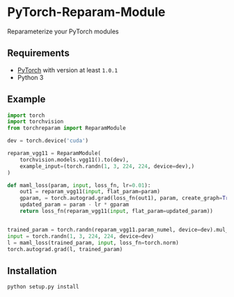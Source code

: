 # PyTorch-Reparam-Module
Reparameterize your PyTorch modules

## Requirements

+ [PyTorch](https://pytorch.org) with version at least `1.0.1`
+ Python 3

## Example

```py
import torch
import torchvision
from torchreparam import ReparamModule

dev = torch.device('cuda')

reparam_vgg11 = ReparamModule(
    torchvision.models.vgg11().to(dev),
    example_input=(torch.randn(1, 3, 224, 224, device=dev),)
)

def maml_loss(param, input, loss_fn, lr=0.01):
    out1 = reparam_vgg11(input, flat_param=param)
    gparam, = torch.autograd.grad(loss_fn(out1), param, create_graph=True)
    updated_param = param - lr * gparam
    return loss_fn(reparam_vgg11(input, flat_param=updated_param))


trained_param = torch.randn(reparam_vgg11.param_numel, device=dev).mul_(0.001).requires_grad_()
input = torch.randn(1, 3, 224, 224, device=dev)
l = maml_loss(trained_param, input, loss_fn=torch.norm)
torch.autograd.grad(l, trained_param)
```

## Installation

```sh
python setup.py install
```

